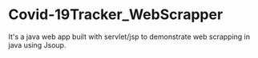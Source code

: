 # Covid-19Tracker_WebScrapper
It's a java web app built with servlet/jsp to demonstrate web scrapping in java using Jsoup.

